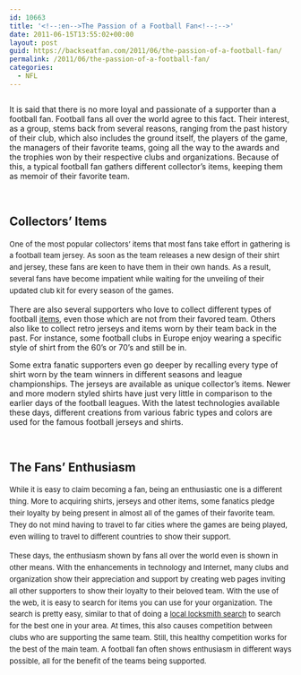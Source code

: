 ```yaml
---
id: 10663
title: '<!--:en-->The Passion of a Football Fan<!--:-->'
date: 2011-06-15T13:55:02+00:00
layout: post
guid: https://backseatfan.com/2011/06/the-passion-of-a-football-fan/
permalink: /2011/06/the-passion-of-a-football-fan/
categories:
  - NFL
---
```


<div class="entry">
  <p>
    <!--:en-->
  </p>

  <p>
    <img alt="" src="https://news.xinhuanet.com/english/2008-06/18/xinsrc_0220605180754656212634.jpg" style="font-size:13px;line-height:1.6em" />
  </p>

  <p>
    It is said that there is no more loyal and passionate of a supporter than a football fan. Football fans all over the world agree to this fact. Their interest, as a group, stems back from several reasons, ranging from the past history of their club, which also includes the ground itself, the players of the game, the managers of their favorite teams, going all the way to the awards and the trophies won by their respective clubs and organizations. Because of this, a typical football fan gathers different collector&rsquo;s items, keeping them as memoir of their favorite team.
  </p>

  <p>
    &nbsp;
  </p>

  <h2>
    Collectors&rsquo; Items
  </h2>

  <p>
    <span style="font-size:13px;line-height:1.6em">One of the most popular collectors&rsquo; items that most fans take effort in gathering is a football team jersey. As soon as the team releases a new design of their shirt and jersey, these fans are keen to have them in their own hands. As a result, several fans have become impatient while waiting for the unveiling of their updated club kit for every season of the games.</span>
  </p>

  <p>
    There are also several supporters who love to collect different types of football <a href="https://www.footballfanatics.com/">items</a>, even those which are not from their favored team. Others also like to collect retro jerseys and items worn by their team back in the past. For instance, some football clubs in Europe enjoy wearing a specific style of shirt from the 60&rsquo;s or 70&rsquo;s and still be in.
  </p>

  <p>
    Some extra fanatic supporters even go deeper by recalling every type of shirt worn by the team winners in different seasons and league championships. The jerseys are available as unique collector&rsquo;s items. Newer and more modern styled shirts have just very little in comparison to the earlier days of the football leagues. With the latest technologies available these days, different creations from various fabric types and colors are used for the famous football jerseys and shirts.
  </p>

  <p>
    &nbsp;
  </p>

  <h2>
    The Fans&rsquo; Enthusiasm
  </h2>

  <p>
    <span style="font-size:13px;line-height:1.6em">While it is easy to claim becoming a fan, being an enthusiastic one is a different thing. More to acquiring shirts, jerseys and other items, some fanatics pledge their loyalty by being present in almost all of the games of their favorite team. They do not mind having to travel to far cities where the games are being played, even willing to travel to different countries to show their support.</span>
  </p>

  <p>
    <span style="font-size:13px;line-height:1.6em">These days, the enthusiasm shown by fans all over the world even is shown in other means. With the enhancements in technology and Internet, many clubs and organization show their appreciation and support by creating web pages inviting all other supporters to show their loyalty to their beloved team. With the use of the web, it is easy to search for items you can use for your organization. The search is pretty easy, similar to that of doing a&nbsp;</span><a href="https://www.locksmiths-search.com/" style="font-size: 13px;line-height: 1.6em">local locksmith search</a><span style="font-size:13px;line-height:1.6em"> to search for the best one in your area. At times, this also causes competition between clubs who are supporting the same team. Still, this healthy competition works for the best of the main team. A football fan often shows enthusiasm in different ways possible, all for the benefit of the teams being supported.&nbsp;</span>
  </p>

  <p>
    <!--:-->
  </p>
</div>
